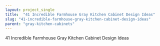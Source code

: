 ```yaml
---
layout: project_single
title:  "41 Incredible Farmhouse Gray Kitchen Cabinet Design Ideas"
slug: "41-incredible-farmhouse-gray-kitchen-cabinet-design-ideas"
parent: "gray-kitchen-cabinets"
---
```

41 Incredible Farmhouse Gray Kitchen Cabinet Design Ideas